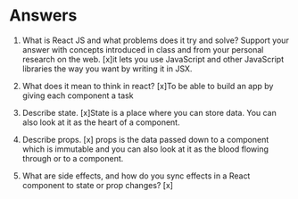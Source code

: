 # Answers

1. What is React JS and what problems does it try and solve? Support your answer with concepts introduced in class and from your personal research on the web.
[x]it lets you use JavaScript and other JavaScript libraries the way you want by writing it in JSX.

1. What does it mean to think in react?
[x]To be able to build an app by giving each component a task

1. Describe state.
[x]State is a place where you can store data. You can also look at it as the heart of a component.

1. Describe props.
[x] props is the data passed down to a component which is immutable and you can also look at it as the blood flowing through or to a component.

1. What are side effects, and how do you sync effects in a React component to state or prop changes?
[x]
